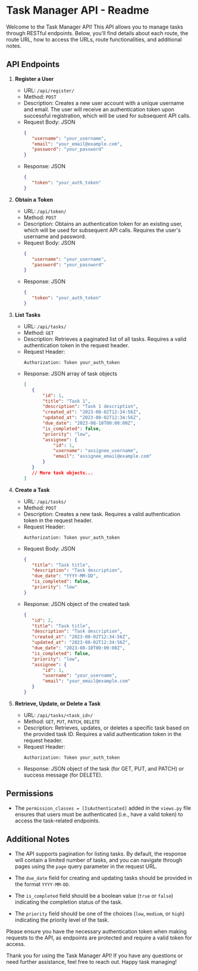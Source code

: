 # Task Manager API - Readme

Welcome to the Task Manager API! This API allows you to manage tasks through RESTful endpoints. Below, you'll find details about each route, the route URL, how to access the URLs, route functionalities, and additional notes.

## API Endpoints

1. **Register a User**

   - URL: `/api/register/`
   - Method: `POST`
   - Description: Creates a new user account with a unique username and email. The user will receive an authentication token upon successful registration, which will be used for subsequent API calls.
   - Request Body: JSON
     ```json
     {
     	"username": "your_username",
     	"email": "your_email@example.com",
     	"password": "your_password"
     }
     ```
   - Response: JSON
     ```json
     {
     	"token": "your_auth_token"
     }
     ```

2. **Obtain a Token**

   - URL: `/api/token/`
   - Method: `POST`
   - Description: Obtains an authentication token for an existing user, which will be used for subsequent API calls. Requires the user's username and password.
   - Request Body: JSON
     ```json
     {
     	"username": "your_username",
     	"password": "your_password"
     }
     ```
   - Response: JSON
     ```json
     {
     	"token": "your_auth_token"
     }
     ```

3. **List Tasks**

   - URL: `/api/tasks/`
   - Method: `GET`
   - Description: Retrieves a paginated list of all tasks. Requires a valid authentication token in the request header.
   - Request Header:
     ```
     Authorization: Token your_auth_token
     ```
   - Response: JSON array of task objects
     ```json
     [
     	{
     		"id": 1,
     		"title": "Task 1",
     		"description": "Task 1 description",
     		"created_at": "2023-08-02T12:34:56Z",
     		"updated_at": "2023-08-02T12:34:56Z",
     		"due_date": "2023-08-10T00:00:00Z",
     		"is_completed": false,
     		"priority": "low",
     		"assignee": {
     			"id": 1,
     			"username": "assignee_username",
     			"email": "assignee_email@example.com"
     		}
     	}
     	// More task objects...
     ]
     ```

4. **Create a Task**

   - URL: `/api/tasks/`
   - Method: `POST`
   - Description: Creates a new task. Requires a valid authentication token in the request header.
   - Request Header:
     ```
     Authorization: Token your_auth_token
     ```
   - Request Body: JSON
     ```json
     {
     	"title": "Task title",
     	"description": "Task description",
     	"due_date": "YYYY-MM-DD",
     	"is_completed": false,
     	"priority": "low"
     }
     ```
   - Response: JSON object of the created task
     ```json
     {
     	"id": 2,
     	"title": "Task title",
     	"description": "Task description",
     	"created_at": "2023-08-02T12:34:56Z",
     	"updated_at": "2023-08-02T12:34:56Z",
     	"due_date": "2023-08-10T00:00:00Z",
     	"is_completed": false,
     	"priority": "low",
     	"assignee": {
     		"id": 1,
     		"username": "your_username",
     		"email": "your_email@example.com"
     	}
     }
     ```

5. **Retrieve, Update, or Delete a Task**

   - URL: `/api/tasks/<task_id>/`
   - Method: `GET`, `PUT`, `PATCH`, `DELETE`
   - Description: Retrieves, updates, or deletes a specific task based on the provided task ID. Requires a valid authentication token in the request header.
   - Request Header:
     ```
     Authorization: Token your_auth_token
     ```
   - Response: JSON object of the task (for GET, PUT, and PATCH) or success message (for DELETE).

## Permissions

- The `permission_classes = [IsAuthenticated]` added in the `views.py` file ensures that users must be authenticated (i.e., have a valid token) to access the task-related endpoints.

## Additional Notes

- The API supports pagination for listing tasks. By default, the response will contain a limited number of tasks, and you can navigate through pages using the `page` query parameter in the request URL.

- The `due_date` field for creating and updating tasks should be provided in the format `YYYY-MM-DD`.

- The `is_completed` field should be a boolean value (`true` or `false`) indicating the completion status of the task.

- The `priority` field should be one of the choices (`low`, `medium`, or `high`) indicating the priority level of the task.

Please ensure you have the necessary authentication token when making requests to the API, as endpoints are protected and require a valid token for access.

Thank you for using the Task Manager API! If you have any questions or need further assistance, feel free to reach out. Happy task managing!
